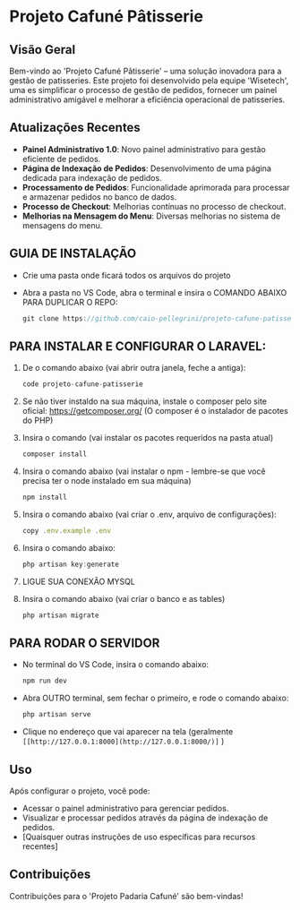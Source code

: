 # Projeto Cafuné Pâtisserie

## Visão Geral
Bem-vindo ao 'Projeto Cafuné Pâtisserie' – uma solução inovadora para a gestão de patisseries. Este projeto foi desenvolvido pela equipe 'Wisetech', uma es simplificar o processo de gestão de pedidos, fornecer um painel administrativo amigável e melhorar a eficiência operacional de patisseries.

## Atualizações Recentes
- **Painel Administrativo 1.0**: Novo painel administrativo para gestão eficiente de pedidos.
- **Página de Indexação de Pedidos**: Desenvolvimento de uma página dedicada para indexação de pedidos.
- **Processamento de Pedidos**: Funcionalidade aprimorada para processar e armazenar pedidos no banco de dados.
- **Processo de Checkout**: Melhorias contínuas no processo de checkout.
- **Melhorias na Mensagem do Menu**: Diversas melhorias no sistema de mensagens do menu.

## GUIA DE INSTALAÇÃO
- Crie uma pasta onde ficará todos os arquivos do projeto
- Abra a pasta no VS Code, abra o terminal e insira o COMANDO ABAIXO PARA DUPLICAR O REPO:
    
    ```jsx
    git clone https://github.com/caio-pellegrini/projeto-cafune-patisserie.git
    ```
    

## PARA INSTALAR E CONFIGURAR O LARAVEL:

1. De o comando abaixo (vai abrir outra janela, feche a antiga):
    
    ```jsx
    code projeto-cafune-patisserie
    ```
    
2. Se não tiver instaldo na sua máquina, instale o composer pelo site oficial: https://getcomposer.org/ (O composer é o instalador de pacotes do PHP)
3. Insira o comando (vai instalar os pacotes requeridos na pasta atual)
    
    ```jsx
    composer install
    ```
    
4. Insira o comando abaixo (vai instalar o npm - lembre-se que você precisa ter o node instalado em sua máquina)
    
    ```jsx
    npm install
    ```
    
5. Insira o comando abaixo (vai criar o .env, arquivo de configurações):
    
    ```jsx
    copy .env.example .env
    ```
    
6. Insira o comando abaixo:
    
    ```jsx
    php artisan key:generate
    ```
    
7. LIGUE SUA CONEXÃO MYSQL
8. Insira o comando abaixo (vai criar o banco e as tables)
    
    ```jsx
    php artisan migrate
    ```
    

## PARA RODAR O SERVIDOR

- No terminal do VS Code, insira o comando abaixo:
    
    ```jsx
    npm run dev
    ```
    
- Abra OUTRO terminal, sem fechar o primeiro, e rode o comando abaixo:
    
    ```jsx
    php artisan serve
    ```
    
- Clique no endereço que vai aparecer na tela (geralmente `[[http://127.0.0.1:8000](http://127.0.0.1:8000/)]` )
   
## Uso
Após configurar o projeto, você pode:
- Acessar o painel administrativo para gerenciar pedidos.
- Visualizar e processar pedidos através da página de indexação de pedidos.
- [Quaisquer outras instruções de uso específicas para recursos recentes]

## Contribuições
Contribuições para o 'Projeto Padaria Cafuné' são bem-vindas!
